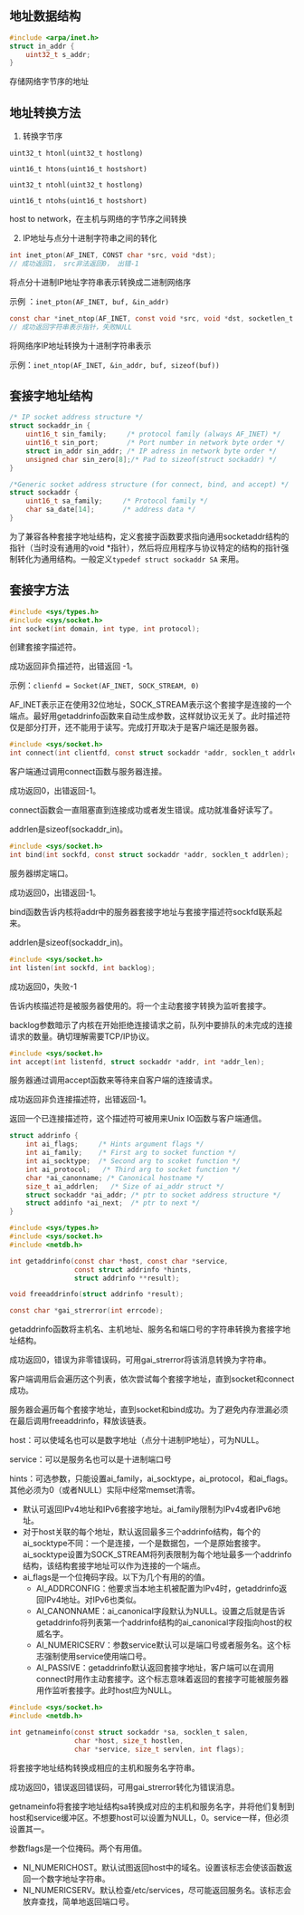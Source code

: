 ## 地址数据结构

```c
#include <arpa/inet.h>
struct in_addr {
    uint32_t s_addr;
}
```
存储网络字节序的地址

## 地址转换方法
1. 转换字节序

`uint32_t htonl(uint32_t hostlong)` 

`uint16_t htons(uint16_t hostshort)`

`uint32_t ntohl(uint32_t hostlong)`

`uint16_t ntohs(uint16_t hostshort)`

host to network，在主机与网络的字节序之间转换


2. IP地址与点分十进制字符串之间的转化
```c
int inet_pton(AF_INET, CONST char *src, void *dst);
// 成功返回1， src非法返回0， 出错-1
```

将点分十进制IP地址字符串表示转换成二进制网络序

示例 ：`inet_pton(AF_INET, buf, &in_addr)` 


```c
const char *inet_ntop(AF_INET, const void *src, void *dst, socketlen_t size);
// 成功返回字符串表示指针，失败NULL
```

将网络序IP地址转换为十进制字符串表示

示例：`inet_ntop(AF_INET, &in_addr, buf, sizeof(buf))`


## 套接字地址结构

```c
/* IP socket address structure */
struct sockaddr_in {
    uint16_t sin_family;     /* protocol family (always AF_INET) */
    uint16_t sin_port;       /* Port number in network byte order */
    struct in_addr sin_addr; /* IP adress in network byte order */
    unsigned char sin_zero[8];/* Pad to sizeof(struct sockaddr) */
}
```

```c
/*Generic socket address structure (for connect, bind, and accept) */
struct sockaddr {
    uint16_t sa_family;     /* Protocol family */
    char sa_date[14];       /* address data */
}
```

为了兼容各种套接字地址结构，定义套接字函数要求指向通用socketaddr结构的指针（当时没有通用的void *指针），然后将应用程序与协议特定的结构的指针强制转化为通用结构。一般定义` typedef struct sockaddr SA ` 来用。

## 套接字方法

```c
#include <sys/types.h>
#include <sys/socket.h>
int socket(int domain, int type, int protocol);
```

创建套接字描述符。

成功返回非负描述符，出错返回 -1。

示例：`clienfd = Socket(AF_INET, SOCK_STREAM, 0) `

AF_INET表示正在使用32位地址，SOCK_STREAM表示这个套接字是连接的一个端点。最好用getaddrinfo函数来自动生成参数，这样就协议无关了。此时描述符仅是部分打开，还不能用于读写。完成打开取决于是客户端还是服务器。



```c
#include <sys/socket.h>
int connect(int clientfd, const struct sockaddr *addr, socklen_t addrlen);
```

客户端通过调用connect函数与服务器连接。

成功返回0，出错返回-1。

connect函数会一直阻塞直到连接成功或者发生错误。成功就准备好读写了。

addrlen是sizeof(sockaddr_in)。



```c
#include <sys/socket.h>
int bind(int sockfd, const struct sockaddr *addr, socklen_t addrlen);
```

服务器绑定端口。

成功返回0，出错返回-1。

bind函数告诉内核将addr中的服务器套接字地址与套接字描述符sockfd联系起来。

addrlen是sizeof(sockaddr_in)。



```c
#include <sys/socket.h>
int listen(int sockfd, int backlog);
```

成功返回0，失败-1

告诉内核描述符是被服务器使用的。将一个主动套接字转换为监听套接字。

backlog参数暗示了内核在开始拒绝连接请求之前，队列中要排队的未完成的连接请求的数量。确切理解需要TCP/IP协议。



```c
#include <sys/socket.h>
int accept(int listenfd, struct sockaddr *addr, int *addr_len);
```

服务器通过调用accept函数来等待来自客户端的连接请求。

成功返回非负连接描述符，出错返回-1。

返回一个已连接描述符，这个描述符可被用来Unix IO函数与客户端通信。



```c
struct addrinfo {
    int ai_flags;     /* Hints argument flags */
    int ai_family;    /* First arg to socket function */
    int ai_socktype;  /* Second arg to scoket function */
    int ai_protocol;   /* Third arg to socket function */
    char *ai_canonname; /* Canonical hostname */
    size_t ai_addrlen;   /* Size of ai_addr struct */
    struct sockaddr *ai_addr; /* ptr to socket address structure */
    struct addinfo *ai_next;  /* ptr to next */
}
```

```c
#include <sys/types.h>
#include <sys/socket.h>
#include <netdb.h>

int getaddrinfo(const char *host, const char *service,
                const struct addrinfo *hints,
                struct addrinfo **result);

void freeaddrinfo(struct addrinfo *result);

const char *gai_strerror(int errcode);
```

getaddrinfo函数将主机名、主机地址、服务名和端口号的字符串转换为套接字地址结构。

成功返回0，错误为非零错误码，可用gai_strerror将该消息转换为字符串。

客户端调用后会遍历这个列表，依次尝试每个套接字地址，直到socket和connect成功。

服务器会遍历每个套接字地址，直到socket和bind成功。为了避免内存泄漏必须在最后调用freeaddrinfo，释放该链表。

host：可以使域名也可以是数字地址（点分十进制IP地址），可为NULL。

service：可以是服务名也可以是十进制端口号

hints：可选参数，只能设置ai_family，ai_socktype，ai_protocol，和ai_flags。其他必须为0（或者NULL）实际中经常memset清零。

- 默认可返回IPv4地址和IPv6套接字地址。ai_family限制为IPv4或者IPv6地址。
- 对于host关联的每个地址，默认返回最多三个addrinfo结构，每个的ai_socktype不同：一个是连接，一个是数据包，一个是原始套接字。ai_socktype设置为SOCK_STREAM将列表限制为每个地址最多一个addrinfo结构，该结构套接字地址可以作为连接的一个端点。
- ai_flags是一个位掩码字段。以下为几个有用的的值。
  - AI_ADDRCONFIG：他要求当本地主机被配置为IPv4时，getaddrinfo返回IPv4地址。对IPv6也类似。
  - AI_CANONNAME：ai_canonical字段默认为NULL。设置之后就是告诉getaddrinfo将列表第一个addrinfo结构的ai_canonical字段指向host的权威名字。
  - AI_NUMERICSERV：参数service默认可以是端口号或者服务名。这个标志强制使用service使用端口号。
  - AI_PASSIVE：getaddrinfo默认返回套接字地址，客户端可以在调用connect时用作主动套接字。这个标志意味着返回的套接字可能被服务器用作监听套接字。此时host应为NULL。



```c
#include <sys/socket.h>
#include <netdb.h>

int getnameinfo(const struct sockaddr *sa, socklen_t salen,
                char *host, size_t hostlen,
                char *service, size_t servlen, int flags);
```

将套接字地址结构转换成相应的主机和服务名字符串。

成功返回0，错误返回错误码，可用gai_strerror转化为错误消息。

getnameinfo将套接字地址结构sa转换成对应的主机和服务名字，并将他们复制到host和service缓冲区。不想要host可以设置为NULL，0。service一样，但必须设置其一。

参数flags是一个位掩码。两个有用值。

- NI_NUMERICHOST。默认试图返回host中的域名。设置该标志会使该函数返回一个数字地址字符串。
- NI_NUMERICSERV。默认检查/etc/services，尽可能返回服务名。该标志会放弃查找，简单地返回端口号。



















